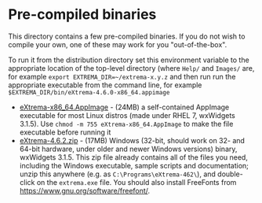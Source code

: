 <h1>Pre-compiled binaries</h2>

This  directory contains a few pre-compiled binaries. If you do not wish to compile your own, one of these may work for you "out-of-the-box".

To run it from the distribution directory set this environment variable to the appropriate location of the top-level directory (where `Help/` and `Images/` are, for example 
```export EXTREMA_DIR=~/extrema-x.y.z```
and then run run the appropriate executable from the command line, for example 
```$EXTREMA_DIR/bin/eXtrema-4.6.0-x86_64.appimage```
 
<ul>
 <li><a href="eXtrema-x86_64.AppImage">eXtrema-x86_64.AppImage</a> - (24MB) a self-contained AppImage executable for most Linux distros (made under RHEL 7, wxWidgets 3.1.5). Use <code>chmod -m 755 eXtrema-x86_64.AppImage</code> to make the file executable before running it</li>
 <li><a href="eXtrema-4.6.2.zip">eXtrema-4.6.2.zip</a> - (17MB) Windows (32-bit, should work on 32- and 64-bit hardware, under older and newer Windows versions) binary, wxWidgets 3.1.5. This zip file already contains all of the files you need, including the Windows executable, sample scripts and documentation; unzip this anywhere (e.g. as <code>C:\Programs\eXtrema-462\</code>), and double-click on the <code>extrema.exe</code> file. You should also install FreeFonts from <a href="https://www.gnu.org/software/freefont/" target="_blank">https://www.gnu.org/software/freefont/</a>.</li>
</ul>
